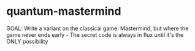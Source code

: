 # quantum-mastermind
GOAL: Write a variant on the classical game: Mastermind, but where the game never ends early - The secret code is always in flux until it's the ONLY possibility
